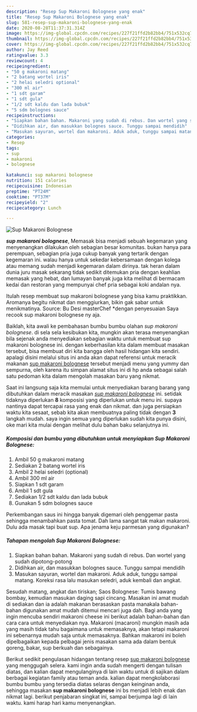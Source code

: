 ```yaml
---
description: "Resep Sup Makaroni Bolognese yang enak"
title: "Resep Sup Makaroni Bolognese yang enak"
slug: 581-resep-sup-makaroni-bolognese-yang-enak
date: 2020-08-28T11:37:31.314Z
image: https://img-global.cpcdn.com/recipes/227f21ffd2b82bb4/751x532cq70/sup-makaroni-bolognese-foto-resep-utama.jpg
thumbnail: https://img-global.cpcdn.com/recipes/227f21ffd2b82bb4/751x532cq70/sup-makaroni-bolognese-foto-resep-utama.jpg
cover: https://img-global.cpcdn.com/recipes/227f21ffd2b82bb4/751x532cq70/sup-makaroni-bolognese-foto-resep-utama.jpg
author: Jay Reed
ratingvalue: 3.3
reviewcount: 4
recipeingredient:
- "50 g makaroni matang"
- "2 batang wortel iris"
- "2 helai seledri optional"
- "300 ml air"
- "1 sdt garam"
- "1 sdt gula"
- "1/2 sdt kaldu dan lada bubuk"
- "5 sdm bolognes sauce"
recipeinstructions:
- "Siapkan bahan bahan. Makaroni yang sudah di rebus. Dan wortel yang sudah dipotong-potong"
- "Didihkan air, dan masukkan bolognes sauce. Tunggu sampai mendidih"
- "Masukan sayuran, wortel dan makaroni. Aduk aduk, tunggu sampai matang. Koreksi rasa lalu masukan seledri, aduk kembali dan angkat."
categories:
- Resep
tags:
- sup
- makaroni
- bolognese

katakunci: sup makaroni bolognese 
nutrition: 151 calories
recipecuisine: Indonesian
preptime: "PT24M"
cooktime: "PT37M"
recipeyield: "2"
recipecategory: Lunch

---
```



![Sup Makaroni Bolognese](https://img-global.cpcdn.com/recipes/227f21ffd2b82bb4/751x532cq70/sup-makaroni-bolognese-foto-resep-utama.jpg)

<b><i>sup makaroni bolognese</i></b>, Memasak bisa menjadi sebuah kegemaran yang menyenangkan dilakukan oleh sebagian besar komunitas. bukan hanya para perempuan, sebagian pria juga cukup banyak yang tertarik dengan kegemaran ini. walau hanya untuk sekedar kebersamaan dengan kolega atau memang sudah menjadi kegemaran dalam dirinya. tak heran dalam dunia juru masak sekarang tidak sedikit ditemukan pria dengan keahlian memasak yang hebat, dan lumayan banyak juga kita melihat di bermacam kedai dan restoran yang mempunyai chef pria sebagai koki andalan nya.

Itulah resep membuat sup makaroni bolognese yang bisa kamu praktikkan. Aromanya begitu nikmat dan menggiurkan, bikin gak sabar untuk menikmatinya. Source: Bu Desi masterChef *dengan penyesuaian Saya recook sup makaroni bolognese ny aja.

Baiklah, kita awali ke pembahasan bumbu bumbu olahan <i>sup makaroni bolognese</i>. di sela sela kesibukan kita, mungkin akan terasa menyenangkan bila sejenak anda menyediakan sebagian waktu untuk membuat sup makaroni bolognese ini. dengan keberhasilan kita dalam membuat masakan tersebut, bisa membuat diri kita bangga oleh hasil hidangan kita sendiri. apalagi disini melalui situs ini anda akan dapat referensi untuk meracik makanan <u>sup makaroni bolognese</u> tersebut menjadi menu yang yummy dan sempurna, oleh karena itu simpan alamat situs ini di hp anda sebagai salah satu pedoman kita dalam mengolah masakan baru yang nikmat.


Saat ini langsung saja kita memulai untuk menyediakan barang barang yang dibutuhkan dalam meracik masakan <u><i>sup makaroni bolognese</i></u> ini. setidak tidaknya diperlukan <b>8</b> komposisi yang diperlukan untuk menu ini. supaya nantinya dapat tercapai rasa yang enak dan nikmat. dan juga persiapkan waktu kita sesaat, sebab kita akan membuatnya paling tidak dengan <b>3</b> langkah mudah. saya ingin semua yang diperlukan sudah kita punya disini, oke mari kita mulai dengan melihat dulu bahan baku selanjutnya ini.

<!--inarticleads1-->

##### Komposisi dan bumbu yang dibutuhkan untuk menyiapkan Sup Makaroni Bolognese:

1. Ambil 50 g makaroni matang
1. Sediakan 2 batang wortel iris
1. Ambil 2 helai seledri (optional)
1. Ambil 300 ml air
1. Siapkan 1 sdt garam
1. Ambil 1 sdt gula
1. Sediakan 1/2 sdt kaldu dan lada bubuk
1. Gunakan 5 sdm bolognes sauce


Perkembangan saus ini hingga banyak digemari oleh penggemar pasta sehingga menambahkan pasta tomat. Dah lama sangat tak makan makaroni. Dulu ada masak tapi buat sup. Apa jenama keju parmesan yang digunakan? 

<!--inarticleads2-->

##### Tahapan mengolah Sup Makaroni Bolognese:

1. Siapkan bahan bahan. Makaroni yang sudah di rebus. Dan wortel yang sudah dipotong-potong
1. Didihkan air, dan masukkan bolognes sauce. Tunggu sampai mendidih
1. Masukan sayuran, wortel dan makaroni. Aduk aduk, tunggu sampai matang. Koreksi rasa lalu masukan seledri, aduk kembali dan angkat.


Sesudah matang, angkat dan tiriskan; Saos Bolognese: Tumis bawang bombay, kemudian masukan daging sapi cincang. Masakan ini amat mudah di sediakan dan ia adalah makanan berasaskan pasta manakala bahan-bahan digunakan amat mudah ditemui mencari juga dah. Bagi anda yang ingin mencuba sendiri makaroni cheese ini berikut adalah bahan-bahan dan cara cara untuk menyediakan nya. Makaroni (macaroni) mungkin masih ada yang masih tidak tahu bagaimana untuk memasaknya, akan tetapi makaroni ini sebenarnya mudah saja untuk memasaknya. Bahkan makaroni ini boleh dipelbagaikan kepada pelbagai jenis masakan sama ada dalam bentuk goreng, bakar, sup berkuah dan sebagainya. 

Berikut sedikit pengulasan hidangan tentang resep <u>sup makaroni bolognese</u> yang menggugah selera. kami ingin anda sudah mengerti dengan tulisan diatas, dan kalian dapat mengulanginya di lain waktu untuk di sajikan dalam berbagai kegiatan family atau teman anda. kalian dapat mengkolaborasi bumbu bumbu yang tersedia diatas selaras dengan keinginan anda, sehingga masakan <b>sup makaroni bolognese</b> ini bs menjadi lebih enak dan nikmat lagi. berikut penjabaran singkat ini, sampai berjumpa lagi di lain waktu. kami harap hari kamu menyenangkan.
